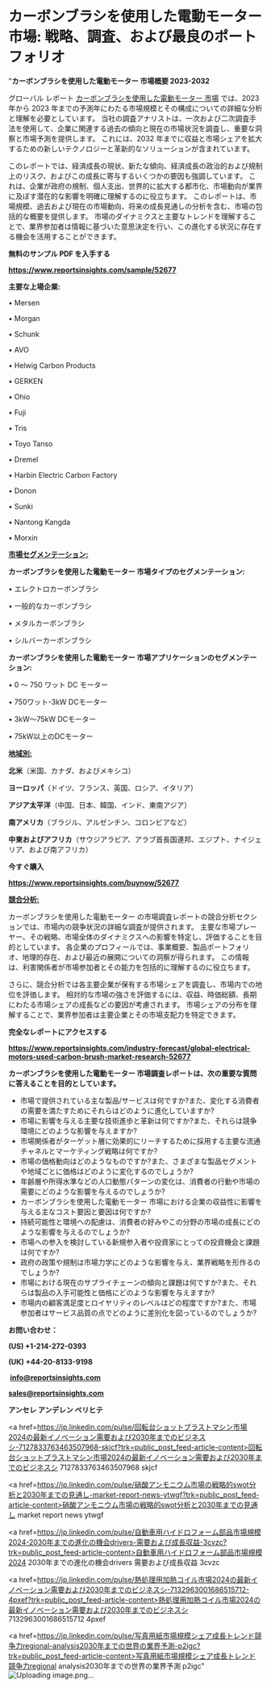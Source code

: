 # カーボンブラシを使用した電動モーター 市場: 戦略、調査、および最良のポートフォリオ

"<strong>カーボンブラシを使用した電動モーター 市場概要 2023-2032</strong>

グローバル レポート <a href=https://www.reportsinsights.com/sample/52677>カーボンブラシを使用した電動モーター 市場</a> では、2023 年から 2023 年までの予測年にわたる市場規模とその構成についての詳細な分析と理解を必要としています。 当社の調査アナリストは、一次および二次調査手法を使用して、企業に関連する過去の傾向と現在の市場状況を調査し、重要な洞察と市場予測を提供します。 これには、2032 年までに収益と市場シェアを拡大​​するための新しいテクノロジーと革新的なソリューションが含まれています。

このレポートでは、経済成長の現状、新たな傾向、経済成長の政治的および規制上のリスク、およびこの成長に寄与するいくつかの要因も強調しています。 これは、企業が政府の規制、個人支出、世界的に拡大する都市化、市場動向が業界に及ぼす潜在的な影響を明確に理解するのに役立ちます。 このレポートは、市場規模、過去および現在の市場動向、将来の成長見通しの分析を含む、市場の包括的な概要を提供します。 市場のダイナミクスと主要なトレンドを理解することで、業界参加者は情報に基づいた意思決定を行い、この進化する状況に存在する機会を活用することができます。

<strong><b>無料のサンプル PDF を入手する</b></strong>

<a href=https://www.reportsinsights.com/sample/52677><strong><u>https://www.reportsinsights.com/sample/52677</u></strong></a>

<strong>主要な上場企業:</strong>

• Mersen

• Morgan

• Schunk

• AVO

• Helwig Carbon Products

• GERKEN

• Ohio

• Fuji

• Tris

• Toyo Tanso

• Dremel

• Harbin Electric Carbon Factory

• Donon

• Sunki

• Nantong Kangda

• Morxin

<strong><u>市場セグメンテーション</u></strong><strong><u>:</u></strong>

<strong>カーボンブラシを使用した電動モーター 市場タイプのセグメンテーション:</strong>

• エレクトロカーボンブラシ

• 一般的なカーボンブラシ

• メタルカーボンブラシ

• シルバーカーボンブラシ

<strong>カーボンブラシを使用した電動モーター 市場アプリケーションのセグメンテーション:</strong>

• 0 ～ 750 ワット DC モーター

• 750ワット-3kW DCモーター

• 3kW～75kW DCモーター

• 75kW以上のDCモーター

<strong><u>地域別</u></strong><strong><u>:</u></strong>

<strong>北米</strong>（米国、カナダ、およびメキシコ）

<strong>ヨーロッパ</strong>（ドイツ、フランス、英国、ロシア、イタリア）

<strong>アジア太平洋</strong>（中国、日本、韓国、インド、東南アジア）

<strong>南アメリカ</strong>（ブラジル、アルゼンチン、コロンビアなど）

<strong>中東およびアフリカ</strong>（サウジアラビア、アラブ首長国連邦、エジプト、ナイジェリア、および南アフリカ）

<strong>今すぐ購入</strong>

<a href=https://www.reportsinsights.com/buynow/52677><strong><u>https://www.reportsinsights.com/buynow/52677</u></strong></a>

<strong><u>競合分析:</u></strong>

カーボンブラシを使用した電動モーター の市場調査レポートの競合分析セクションでは、市場内の競争状況の詳細な調査が提供されます。 主要な市場プレーヤー、その戦略、市場全体のダイナミクスへの影響を特定し、評価することを目的としています。 各企業のプロフィールでは、事業概要、製品ポートフォリオ、地理的存在、および最近の展開についての洞察が得られます。 この情報は、利害関係者が市場参加者とその能力を包括的に理解するのに役立ちます。

さらに、競合分析では各主要企業が保有する市場シェアを調査し、市場内での地位を評価します。 相対的な市場の強さを評価するには、収益、時価総額、長期にわたる市場シェアの成長などの要因が考慮されます。 市場シェアの分布を理解することで、業界参加者は主要企業とその市場支配力を特定できます。

<strong>完全なレポートにアクセスする</strong>

<a href=https://www.reportsinsights.com/industry-forecast/global-electrical-motors-used-carbon-brush-market-research-52677><strong><u><b>https://www.reportsinsights.com/industry-forecast/global-electrical-motors-used-carbon-brush-market-research-52677</b></u></strong></a>

<strong><b>カーボンブラシを使用した電動モーター 市場調査レポートは、次の重要な質問に答えることを目的としています。</b></strong>
<ul>
  <li>市場で提供されている主な製品/サービスは何ですか?また、変化する消費者の需要を満たすためにそれらはどのように進化していますか?</li>
  <li>市場に影響を与える主要な技術進歩と革新は何ですか?また、それらは競争環境にどのような影響を与えますか?</li>
  <li>市場関係者がターゲット層に効果的にリーチするために採用する主要な流通チャネルとマーケティング戦略は何ですか?</li>
  <li>市場の価格動向はどのようなものですか?また、さまざまな製品セグメントや地域ごとに価格はどのように変化するのでしょうか?</li>
  <li>年齢層や所得水準などの人口動態パターンの変化は、消費者の行動や市場の需要にどのような影響を与えるのでしょうか?</li>
  <li>カーボンブラシを使用した電動モーター 市場における企業の収益性に影響を与える主なコスト要因と要因は何ですか?</li>
  <li>持続可能性と環境への配慮は、消費者の好みやこの分野の市場の成長にどのような影響を与えるのでしょうか?</li>
  <li>市場への参入を検討している新規参入者や投資家にとっての投資機会と課題は何ですか?</li>
  <li>政府の政策や規制は市場力学にどのような影響を与え、業界戦略を形作るのでしょうか?</li>
  <li>市場における現在のサプライチェーンの傾向と課題は何ですか?また、それらは製品の入手可能性と価格にどのような影響を与えますか?</li>
  <li>市場内の顧客満足度とロイヤリティのレベルはどの程度ですか?また、市場参加者はサービス品質の点でどのように差別化を図っているのでしょうか?</li>
</ul>
<strong>お問い合わせ：</strong>

<strong>(US) +1-214-272-0393</strong>

<strong>(UK) +44-20-8133-9198</strong>

<strong> </strong><a href=info@reportsinsights.com><strong><u>info@reportsinsights.com</u></strong></a>

<a href=sales@reportsinsights.com><strong><u>sales@reportsinsights.com</u></strong></a>

<strong>アンセレ アンデレン ベリヒテ</strong>

<a href=https://jp.linkedin.com/pulse/回転台ショットブラストマシン市場2024の最新イノベーション需要および2030年までのビジネスシ-7127833763463507968-skjcf?trk=public_post_feed-article-content>回転台ショットブラストマシン市場2024の最新イノベーション需要および2030年までのビジネスシ 7127833763463507968 skjcf</a>

<a href=https://jp.linkedin.com/pulse/硝酸アンモニウム市場の戦略的swot分析と2030年までの見通し-market-report-news-ytwgf?trk=public_post_feed-article-content>硝酸アンモニウム市場の戦略的swot分析と2030年までの見通し market report news ytwgf</a>

<a href=https://jp.linkedin.com/pulse/自動車用ハイドロフォーム部品市場規模2024-2030年までの進化の機会drivers-需要および成長収益-3cvzc?trk=public_post_feed-article-content>自動車用ハイドロフォーム部品市場規模2024 2030年までの進化の機会drivers 需要および成長収益 3cvzc</a>

<a href=https://jp.linkedin.com/pulse/熱処理用加熱コイル市場2024の最新イノベーション需要および2030年までのビジネスシ-7132963001686515712-4pxef?trk=public_post_feed-article-content>熱処理用加熱コイル市場2024の最新イノベーション需要および2030年までのビジネスシ 7132963001686515712 4pxef</a>

<a href=https://jp.linkedin.com/pulse/写真用紙市場規模シェア成長トレンド競争力regional-analysis2030年までの世界の業界予測-p2igc?trk=public_post_feed-article-content>写真用紙市場規模シェア成長トレンド競争力regional analysis2030年までの世界の業界予測 p2igc</a>"
![Uploading image.png…]()
